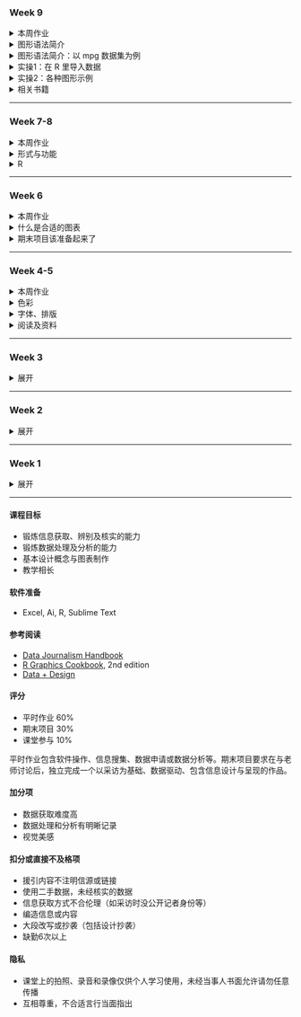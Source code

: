 ### Week 9

<details>
  <summary>本周作业</summary>
  
##### `11月26日中午前`提交
- 任选自己在“垃圾”或“未成年人犯罪”两次作业里做过的**两张**图（及数据）
- 使用ggplot2复刻/重新制作后导出（不用在其他软件里修饰）
- 提交的 markdown 里包括1️⃣之前的原图和ggplot图 2️⃣实现用的代码
- 考核点：在 R 里导入数据，用 ggplot2 进行基础绘图
- **如果你更习惯写 python ，提交 python 代码也行**

</details>

<details>
  <summary>图形语法简介</summary>

#### 图形语法 Grammar of graphics
- 将绘图视为一种**映射** (mapping)，从数学空间映射到图形元素空间，例如将不同的数值映射成不同的色彩或透明度。

- 由下而上 **bottom-up**：  
ggplot2 包的特点在于不去定义具体的图形（如直方图，散点图），**而是定义底层组件（如线条、方块）来合成复杂的图形**，这使它能以非常简洁的函数构建各类图形。

<img src="images/ggplot1.png" width="800">

#### “图形”包括什么？
- 图层的集合 Layers
- 标度的集合 Scales
- 坐标系统 Coordiates
- 分面 Facets

**基础概念**
1. 图层 (Layer)：
Adobe 软件的使用者对图层不会陌生。  
一个图层好比是一张玻璃纸，包含有各种图形元素，你可以分别建立图层然后叠放在一起，组合成图形的最终效果。图层可以允许用户一步步的构建图形，方便单独对图层进行修改、增加统计量、甚至改动数据。

2. 标度 (Scale)：  
把数据单位转换成电脑可以识别的物理单位，这个过程被称之为**标度变换**。一组分类数据可以映射成为不同的形状，也可以映射成为不同的大小或不同的颜色。

3. 坐标系统 (Coordinate)：  
坐标系统控制了图形的坐标轴并影响所有图形元素，最常用的是直角坐标轴。

4. 分面 (Facet)：  
很多时候需要将数据按某种方法分组，分别进行绘图。分面控制分组绘图的方法和排列形式。

#### 图层 Layers 里有什么？
- 图形属性与数据的映射（包括颜色、形状、大小等） aesthetic mappings `aes`参数
- 几何对象（包括点 points、线 lines、条 bars等） geometric object `geom`参数  
几何对象决定图形渲染成什么类型，折线？直方图？散点图？等等
- 统计变换 statistical transformation `stat`参数
- 位置调整 position adjustment `position`参数

</details>

<details>
  <summary>图形语法简介：以 mpg 数据集为例</summary>
  
#### 问题1：mpg 是什么数据集？

```r
# 安装、载入 ggplot2 包
install.packages("ggplot2")
library(ggplot2)

# 查看 mpg 数据
View(mpg)

# 或看看数据集前10行
head(mpg, 10)
```
得到：

```
# A tibble: 10 x 11
   manufacturer model displ  year   cyl trans drv     cty   hwy fl   
   <chr>        <chr> <dbl> <int> <int> <chr> <chr> <int> <int> <chr>
 1 audi         a4      1.8  1999     4 auto… f        18    29 p    
 2 audi         a4      1.8  1999     4 manu… f        21    29 p    
 3 audi         a4      2    2008     4 manu… f        20    31 p    
 4 audi         a4      2    2008     4 auto… f        21    30 p    
 5 audi         a4      2.8  1999     6 auto… f        16    26 p    
 6 audi         a4      2.8  1999     6 manu… f        18    26 p    
 7 audi         a4      3.1  2008     6 auto… f        18    27 p    
 8 audi         a4 q…   1.8  1999     4 manu… 4        18    26 p    
 9 audi         a4 q…   1.8  1999     4 auto… 4        16    25 p    
10 audi         a4 q…   2    2008     4 manu… 4        20    28 p    
# … with 1 more variable: class <chr>
```

通过代码 `?mgp`，我们可以知道几个变量的意思
- manufacturer：制造商
- model：汽车型号
- trans：自动档还是手动档
- drv：前驱 front-wheel drive、后驱 rear wheel、还是四驱 4wd
- cty：城市里，每加仑行驶里程数 city miles per gallon

接下来要用到的变量为：
- displ：发动机排量（升），engine displacement
- hwy：高速公路上，每加仑行驶里程数 highway miles per gallon
- cyl：气缸数，cylinders

**背景知识**──我国轿车级别根据排量大小来决定：  
追求高性能汽车的大都选择大排量发动机，经济型则选用小排量的发动机。

- 微型车排量 ≤ 1.0L
- 普通车排量 1-1.6L
- 中级车排量 1.6-2.5L
- 中高级车排量 2.5-4L
- 高级车排量 > 4L


#### 问题2：排量越大的车子，一般油耗越高，但它们的关系是否这么简单？**

认识完了 mpg 数据集，首先用 `ggplot()` 来定义数据源，其中 `aes` （图形属性）参数非常关键：

```
# 它把 发动机排量 (displ) 映射到X轴
# 它把 高速公路每加仑里程数 (hwy) 映射到Y轴
# 它把 气缸数量 (cyl) 变为分类数据后，映射为不同的颜色

p <- ggplot(data = mpg,aes(x = displ,y = hwy,colour = factor(cyl)))
p
```

运行 `p` 后我们得到了初始图层 (Layer) 的样子：
<img src="images/mpg1.png" width="600">

使用 `+` 号继续叠加图层：
- `geom_point()`加上了几何对象（散点）图层
- `geom_smooth()`加上了平滑曲线

```r
p + geom_point() + geom_smooth()

# 不明白的时候随时用 ?geom_smooth 等代码看 R 里的帮助
```

我们得到了几个图层叠加后的图形：

<img src="images/mpg2.png" width="600">

**油耗和排量、气缸的关系是？

#### 问题3：下面的代码是什么意思？

```r
p <- ggplot(mpg, aes(x = displ,y = hwy))
p + geom_point(aes(colour = factor(cyl))) + geom_smooth()
```

</details>

<details>
  <summary>实操1：在 R 里导入数据</summary>
  
#### 导入数据

```r

# 首先设置工作环境
setwd("~/Desktop")

```

例1:导入csv或excel文件

```r

# 读取 csv 格式数据
ramen <- read.csv("ramen.csv")

# 如果第一行没有每列的名称
ramen <- read.csv("ramen.csv", header = FALSE)

# 读取 excel 文件，需要安装 readxl 这个包
install.packages("readxl")
library(readxl)
ramen <- read_excel("ramen.xlsx")

# 假设文件中有多张表
ramen <- read_excel("ramen.xlsx", sheet = 2)

```

例2:利用api接口导入（以 [Tushare](https://tushare.pro/register?reg=129250) 包为例）

```r
# 安装、导入 Tushare 包
install.packages("Tushare")
library(Tushare)

# 使用你自己的token
api <- Tushare::pro_api(token = '你的token可以从 个人主页-接口TOKEN 里复制到这里')

# 只调用api接口，看看“股票列表”数据什么样子
api(api_name = 'stock_basic')

# 获取日线行情
zzd <- api(api_name = 'daily', ts_code='002069.SZ', start_date='20191030', end_date='20191115')

# 存取数据
write.csv(zzd, file="zzd-daily-20191030-20191115.csv")

```
</details>

<details>
  <summary>实操2：各种图形示例</summary>
  
#### 打开 R Graphics [Cookbook](https://r-graphics.org)

1. 柱状图
2. 折线图
3. 散点图
4. 直方图

</details>

<details>
  <summary>相关书籍</summary>
  
#### 如果本周作业遇到困难，建议直接看1️⃣或3️⃣的案例及代码
  
1. R Graphics Cookbook: https://r-graphics.org/
2. 《ggplot2：数据分析与图形艺术》
3. 《现代统计图形》：https://bookdown.org/xiangyun/msg/

</details>

---

### Week 7-8

<details>
  <summary>本周作业</summary>

##### `11月20日中午前`提交
- 发邮件讨论对于期末项目的想法
- **关于期末项目**
  - 形式：不限（呈现的文本不超过5000字）
  - 题材：不限
  - 考核点：信息/数据搜集、呈现逻辑、内容梳理、作品美感
  - 加分项：数据获取难度（例，因公共议题向政府部门索要未公开数据）
  - 提交日期：不晚于12月20日
  
##### 不用提交、全靠自觉的练习
- 用 Web Scraper 抓取网站，如：http://ldzl.people.com.cn/dfzlk/front/firstPage.htm
- 熟悉 RStudio 界面及基础指令

</details>

<details>
  <summary>形式与功能</summary>

#### 看作品的思考角度

下面这些功能，它有哪些？
- 展示
- 比较
- 组织
- 关联

#### 形式和功能的取舍
- 重形式派代表：`Nigel Holmes`
  - http://www.nigelholmes.com
  - 幽默的力量 Using humor to inform
  - “通常，让读者开心的成分有助于他们记住你的图表”
  - 演讲：https://www.youtube.com/watch?v=WB7DCEayj3w

- 重功能派代表：`Edward Tufte`
  - https://www.edwardtufte.com/
  - 数据—油墨比 data-ink ratio（印刷时代）
  - YouTube频道：https://www.youtube.com/user/EdwardTufte
  
- **形式常常受制于功能，但你依然拥有选择权**
  - 可视化轮盘
  - 抽象/模拟，实用/修饰，致密/稀疏，多维/一维，创新/通用，简洁/冗余
  - 灵活选择，不要刻板

</details>

<details>
  <summary>R</summary>

#### 操作

1. 设置工作环境
2. 安装、运行R程序包
3. 在R里寻求帮助
4. 使用R程序包自带的例子、演示和数据

#### 基本点
- 代码的**大小写**很重要，写命令时尤其要注意
- **符号**
  - `>` 代表一段 R 程序的开始  
  - `+` 是续行符，当一段程序在某一行没有完整显示时，会折到下一行，此时 R 会以 `+` 来表示程序语句在继续
  - `#` 代表注释，即不会被执行的语句（但写给自己和合作者看很有用）
- 函数基本语法
  - `函数名字(参数1, 参数2, … )`
  - 这里的括号 `()` 代表函数内容，而 `,` 分隔参数设定
- Tab 键和 Esc 键
  - `Tab` 可以引导你写完函数
  - `Esc` 可以让你退出代码的黑洞

#### 学习资料
- 各种教程、教材：https://bookdown.org/
- 谢益辉《现代统计图形》：https://bookdown.org/xiangyun/msg/history.html
- Web Scraper: https://www.webscraper.io/

</details>

---

### Week 6

<details>
  <summary>本周作业</summary>
  
##### `11月13日中午前`提交

- **形式：** 图文（图最多两张；文字不超过1000字，写多了不扣分；请用中文书写）
- **新闻由头：** https://thepaper.cn/newsDetail_forward_4791263
- **关键词：** 未成年人保护法、未成年人犯罪
- **考核点：** 
  - 信息/数据搜集能力，资料消化、内容梳理能力
  - 制作过程说明详细
  - 言之有物、逻辑自洽
- **提交的markdown文档应包括：**
  - 最终的图文呈现（1）
  - 过程步骤（2）：信息/数据搜集、选题角度确立的过程；数据分析和呈现的考虑与步骤
  - 信息/数据来源链接（3）

</details>

<details>
  <summary>什么是合适的图表</summary>

#### 什么样的图表适合我的数据？

- 方式一：从图表类型起步 Top-down
  - FT Visual Vocalbulary[《金融时报》图表指南](https://github.com/ft-interactive/chart-doctor/blob/master/visual-vocabulary/Visual-vocabulary-chinese-simplified.pdf)
  - Chart Suggestions — A [Thought-Starter](https://extremepresentation.typepad.com/files/choosing-a-good-chart-09.pdf)
  - 数据可视化工具[目录](https://datavizcatalogue.com/ZH/)

- 方式二：Bottom-up
  - 从元素起步
  - 尝试不同的表现形式  
  <img src="images/elements.png" width="600">

#### 怎样优化图表？

总原则：要呈现给读者的是故事，不是数据
- 数据点越多越复杂，读者“秒懂”的信息越少
- 你的信息图有重点吗？

**怎么说重点？**

颜色
- 用颜色来“合并”类似数组
- 用灰色来“隐去”背景数据

数值
- 每一个点需要标出吗？
- 每个值需要标出吗？
- 数值需要排序吗？
- 数组少就直接标吧

图例
- 没取整的数值型图例谁能“秒懂”？
- 多个区间的数值型图例可以横着放
- 考虑颜色/值标出多少合适

</details>

<details>
  <summary>期末项目该准备起来了</summary>

### 不用编程的数据抓取，给自己的数据更多可能

- **工具**  
[webscraper.io](https://www.webscraper.io)
- **用途**  
抓取“规则”的网页，如：知乎某问题答案、网站文章列表等

### 只看新闻做不好新闻

找信息的渠道包括但不限于：
- 中外媒体报道（深度长篇报道）
- 相关多媒体制作，如纪录片等（帮助自己了解别人的叙事逻辑）
- 智库、数据库（等其他数据库）
- 相关书籍或文献（国图网站用起来）
- 社交媒体上的大众讨论（twitter、微博、reddit、知乎等）
- 关于该议题的线下讲座、论坛、活动（如[“中法环境月”](https://cn.ambafrance.org/%E4%B8%AD%E6%B3%95%E7%8E%AF%E5%A2%83%E6%9C%88-37046)和“垃圾”选题）

**别太懒太天真**
- 太懒：不假思索，照搬报告里的观点
- 太傻：天知道它的内容多大水分、鬼知道它是不是公关软文，你怎么就都信了
- 请注明**不是你自己的观点**的出处，不背别人立场的锅

**别对历史一无所知**

友好型阅读材料：何伟[《甲骨文》](https://book.douban.com/subject/6539859/)，请自行检索电子版

</details>

---

### Week 4-5

<details>
  <summary>本周作业</summary>

##### `10月29日中午前`提交

- 以“垃圾”为题搜集数据和资料，**不限角度和数据量、国内/国外的数据集都可以用**
- 经过资料整合和数据分析后，以图文的形式呈现议题（图表 < 3张，文字 300-800 字）
- markdown文档应包括：
  - 最终的图文呈现（1）
  - 过程步骤（2）：数据来源；过程中参考的资料、数据收集过程；数据分析和呈现的步骤
  - 选择报道角度的思考过程（3）
- 制图不限所用工具

##### 评分标准
- 切入“垃圾”这个议题的角度（信息搜集、整合能力）
- 数据选择的合理性（对数据的理解）
- 制图的质量（呈现能力）
- 篇幅精简、直击重点，参考：[Graphic Detail](https://www.economist.com/graphic-detail/2019/10/21/how-medicaid-reduces-evictions)，不用面面俱到，而是言之有物  
<img src="images/eco.png" width="300">
  
</details>
  
<details>
  <summary>色彩</summary>
 
#### [色彩基础](https://www.bilibili.com/video/av12369672/)
- **原色、间色、复色**
  - 原色 Primary Colors  
  指不能透过其他颜色混合调配而得出的“基本色”，三原色“红、黄、蓝”
  - 间色/二次色 Secondary Colors  
  由两种等量的原色混合而成，如橙=红+黄、紫=红+蓝、绿=蓝+黄
  - 复色/第三色 Tertiary Colors  
  由色轮上的间色与其相邻的原色混合而成，如黄橙色、蓝紫色
  - 互补色 Complementary Colors  
  色轮上二次色与其正对面的原色为互补色，如红色与绿色、蓝色与橙色

- **色彩三属性**：色相、饱和度、明度
  - 色相 Hue  
  简单来说，就是色轮上的12种颜色，如红色，黄色
  - 饱和度/色度 Saturation  
  指某个颜色的强度，数值越高色彩越纯，低则逐渐变灰
  - 明度/亮度 Value  
  指颜色的亮度：往一个颜色里加白色，明度就提高；反之加黑色，明度降低。两个极端就是黑、白两色
  
- **RGB** vs **CMYK**
  - RGB [三原色光模式][rgb]：**适用于电子屏幕**，三种颜色的光聚在一起形成白光，缺乏光（屏幕关闭）即是黑色  
  ![rgb](images/rgb.jpg)
  
  - CMYK [印刷四分色模式][cmyk]：青色 Cyan、品红 Magenta、黄色 Yellow、黑色 Key，**适用于印刷品**  
  由于现实情况中，前三种颜色的油墨叠印而成的并不是纯黑，所以需要专门定位标准的黑色，称为Key。没有油墨即是白色  
  ![cmyk](images/cmyk.png)

[rgb]: https://zh.wikipedia.org/wiki/%E4%B8%89%E5%8E%9F%E8%89%B2%E5%85%89%E6%A8%A1%E5%BC%8F "RGB mode"
[cmyk]: https://zh.wikipedia.org/wiki/%E5%8D%B0%E5%88%B7%E5%9B%9B%E5%88%86%E8%89%B2%E6%A8%A1%E5%BC%8F "CMYK mode"

#### 色彩[搭配](https://colorsupplyyy.com/app/)
- **单色** Monochromatic  
<img src="images/c-mono.jpeg" width="400">

- **类似** Analogous  
色轮上彼此相邻的颜色组成  
<img src="images/c-analogous.jpeg" width="400">

- **互补** Complementary  
色轮中完全对立的颜色为互补色  
<img src="images/c-complementary.jpeg" width="400">

- **等边互补** Split Complementary  
选择一种颜色，再在色轮上找出它正对面的互补色；  
不直接使用这个互补色，而是使用该互补色两侧的颜色
<img src="images/c-split.jpeg" width="400">

#### 基于数据的[色彩选择](https://blog.datawrapper.de/colors/)
- **离散型**色系 Diverging  
两端颜色为互补色（如红色与绿色），中段颜色通常较浅；可以强调中间值域，并且使得两端的数据一目了然，适合偏重极值和中间值的数据  
![离散](images/d-diverging.png)

- **序列型**色系 Sequential  
一般是同一色调（Hue）的由浅及深或由深至浅；数值较小用浅色，较大用深色，适合单一主题、比重比较平均的数  
![序列](images/d-sequential.png)

- **分类型**色系 Qualitative/Categorical  
分类型的每种颜色都“各不相关”，采用不同色调；适合用来区分不同种类下的数据，如区分土地用途  
![分类](images/d-qualitative.png)

- **ColorBrewer** [演示](http://colorbrewer2.org/#type=sequential&scheme=BuGn&n=3)

</details>
   
<details>
  <summary>字体、排版</summary>

#### 排版与[字体基础](https://www.bilibili.com/video/av12368230/)
- 衬线、非衬线体
  - Serif
  - Sans Serif
  
- 空间：Kerning, Tracking...
  - Kerning
  - Tracking
  
- **排版原则**
  - 亲密性 Proximity
  - 对齐性 Alignment
  - 对比性 Constrast
  - 重复性 Repitition
  - 留白与“降噪”
  
</details>

<details>
  <summary>阅读及资料</summary>
  
- **色彩**
  - Datawrapper，[性别与颜色](https://blog.datawrapper.de/gendercolor/)
  - Datawrapper，数据可视化[如何更好地使用颜色](https://blog.datawrapper.de/colors/)
  - 浮世绘，[富岳三十六景](https://www.shuge.org/ebook/thirty-six-views-of-mount-fuji/)
  - 看到色弱者眼中的颜色？使用 Chrome 插件[Colorblindly](https://github.com/oftheheadland/Colorblindly)
  
- **字体**
  - TIB，城市字体观察：[招牌备忘录](https://thetype.com/2017/12/13856/)
  - TIB，跨文化[文字设计](https://thetype.com/2018/12/16247/)
  - TIB，孔雀计划：[中文字体排印的思路](https://thetype.com/kongque/)
  - 日本火柴盒贴画[集萃](https://www.shuge.org/ebook/ri-ben-huo-hua-she-ji-ji-cui/)
  - 姜庆共，[《上海字记》](https://book.douban.com/subject/30136454/)
    
- 设计的**可及性**
  - 好的设计“触及”所有人，如考虑颜色是否对色弱人群友好、网站可搜度[等等](https://uxdesign.cc/designing-for-accessibility-is-not-that-hard-c04cc4779d94)
  - 腾讯，[设计关怀](https://cdc.tencent.com/2011/03/09/%E7%89%B9%E6%AE%8A%E4%BA%BA%E7%BE%A4%E7%9A%84%E8%AE%BE%E8%AE%A1%E5%85%B3%E6%80%80/)
  
</details>

---

### Week 3

<details>
  <summary>展开</summary>
    
#### 又是 Markdown
- Markdown 诞生于2004年，由 John Gruber（在 Aaron Swartz 协助下） 创造
  - 题外话：关于 Aaron Swartz 的纪录片，[互联网之子](https://movie.douban.com/subject/25785114/ "The Internet's Own Boy")
- 如何插入图片？如何空一行？空格有意义吗？…… 简明教程：[指令](https://commonmark.org/help/)，交互式教程（必看！）在[这里](https://commonmark.org/help/tutorial/)，可在[这个网站](https://daringfireball.net/projects/markdown/dingus)练习
- GitHub 风味的 Markdown [说明](https://github.github.com/gfm/)
  
#### 多看多读多听
- **讲者**
  - Giorgia Lupi, [How we can find ourselves in data](https://www.ted.com/talks/giorgia_lupi_how_we_can_find_ourselves_in_data "TED: How we can find ourselves in data")
  - How to [Build a Connection With Your Data Through Original Visualization](https://dataviztoday.com/shownotes/28 "Dataviz Today: How to Build a Connection With Your Data Through Original Visualization")

- **有关“量化”**
  - 你是“量化青年”吗？[1](http://www.qdaily.com/articles/31671.html "好奇心日报"), [2](http://notch.qdaily.com/mobile/posts/4878.html)
  - 不得不[被量化的运动员](http://www.qdaily.com/articles/38283.html)

- **不一样的信息来源**
  - [「后续」App](https://www.weibo.com/p/1005056581210531 "「后续」微博")
  - 好奇怪 App, [好奇心日报](http://www.qdaily.com/articles/64091.html)
  - 端传媒 [Initium Media](https://theinitium.com/)
  - [Matters 社区](https://matters.news/)

- **可视化案例**
  - [The Pudding](https://pudding.cool/)
  - *The Economist*, [Graphic Detail](https://www.economist.com/graphic-detail/)
  - FlowingData <http:www.flowingdata.com>
  - Reddit 话题 [dataisbeautiful](https://www.reddit.com/r/dataisbeautiful/)
  - Data Visualization Society, [资源](https://www.datavisualizationsociety.com/ "Data Visualization Society"), [文章](https://medium.com/nightingale "Medium articles")
  
  - **音乐**
    * Doodle Chaos [Youtube 主页](https://www.youtube.com/user/DoodleChaos/videos "Doodle Chaos")
    * Nicholas Rougeux [Youtube 主页](https://www.youtube.com/channel/UCRQH9-hWxELNCv47z2O5nfg), 作品之一[卡农](https://www.youtube.com/watch?v=DxkpN4PUOzA)
    * Giant Steps [爵士名曲“巨人脚步”可视化](https://www.youtube.com/watch?v=rh6WTAHKYTc&list=WL&index=4&t=0s)
    
  - **情感**
    * Louise Ma, [What Love Looks Like](https://vimeo.com/70813009 "What love looks like"), [See by Touch](https://love.seebytouch.com/archive/filter-by/photo/tagged/love "Louise Ma, seebytouch.com")
    * Lam Thuy Vo, [Quantified Breakup](https://quantifiedbreakup.tumblr.com/page/2 "Quantified Breakup") 
    * Nicholas Felton, 个人数据可视化“鼻祖” annual [personal reports 2005-2014](http://feltron.com/index.html)

- **数据集**
  - Data is Plural [邮件订阅](https://tinyletter.com/data-is-plural/archive)
  - Kaggle [数据集](https://www.kaggle.com/datasets)
  - Reddit Data Challenge
  
- **数据新闻[公开课](https://journalismcourses.org/DATA0819.html)**  
Data Journalism and Visualization with Free Tools (10.14 - 11.24)

**作业（`10月17日中午前`提交）**
1. 用不同的可视化工具呈现同一个数据集

- 调研目前免费的可视化图表工具（国内外都得有，在线离线、交互静态都行）
- 在 [Kaggle](https://www.kaggle.com/datasets) 选择一个公开数据集（可以只截取部分数据）
- 用你调研的图表工具（不少于3种）呈现上面选取的数据
- 在 markdown 里列出所选数据集、使用的工具及呈现，并附上使用体会
  
2. 之前提交不规范，或还没掌握 markdown 基础的同学，修改已提交作业的 markdown 文档
3. **按个人需求和计划**，消化本周所列的链接内容，并注册[公开课](https://journalismcourses.org/DATA0819.html)学习

</details>

---

### Week 2

<details>
  <summary>展开</summary>

#### 数据的类型
- 定类/名义（nominal/categorical/set of characters）：描述特征，不具有数值意义。如名字、性别、民族、车辆品牌、地点
- 定序（ordinal/sequence）：分类和排序都有意义。如教育水平、问卷中的偏好程度等
- 定距（interval）：没有绝对0点，数值间距相等，互相可以加减，但乘法无意义。如摄氏度、IQ
- 定比（ratio）：有绝对0点（true/meaningful zero point），一个值是另一个值的倍数或比率，可计算差、中位数、均值等。如质量、高度、速度
- 离散（discrete）：整数
- 连续（continuous）：小数点位数没有限制

#### 数据录入（课堂练习1）
- “列”对应变量，“行”对应信息录入（columns for variables & rows for observations）
- 每一格应该只对应单一信息
- 命名时避免数值、空格和特殊字符，数值单位需指明
- “0”和“空白”的差异（0是数值，空白是null）
  ![ways to input null data](images/null.png)
- 数据核验
- 输出时应导出为csv等通用格式
- 输出时应附上元数据（metadata: data about data）

#### The Eyeball Test（课堂练习2）
- 提问：5W & H
- command+箭头
- 每一列记录的是什么信息？数据单位是什么？数据类型是什么？
- 每份数据应该有一个说明和元数据，找出数据背后的上下文
- 字符是英文还是中文，输入时有空格吗，有空白数据吗
- 练习2：2017年蔬菜产量最高的10个国家是？（数据：[联合国粮农组织](http://www.fao.org/faostat/zh/?#data)）

#### 数据处理
- csv导入，文档编码与乱码 (tsv, fixed width)
- 冻结首排，开启过滤功能
- 排序(sorting)
- 过滤(filtering)
- 公式([functions][阅读5])
  - sum(), average(), median()
  - upper(), lower(), proper()
  - concatenate(), trim()
  - left(), right()
- 数据透视表（pivot tables）
- Excel bugs：[行数](https://blog.csdn.net/zhongguomao/article/details/77737800),[日期](https://www.cnblogs.com/guogangj/p/9419453.html)

#### Tips
- 保存、保存、保存
- 记录每一步操作
- 数据备份，不更改原始数据（raw data）
- 如果已经有了机构的分析，依然要做完你自己的分析来核实
- 了解你的数据后再动手
- 和同仁交叉核对
- 如果条件允许，去实地调查数据是如何被收集及记录的

**作业（`10月9日前`提交）**
1. 搜索并阅读《上海市公共数据开放暂行办法》
2. 搜索并回答：我国还有哪些关于公共数据开放的条例或法规？国内外有哪些政府开放数据平台？（markdown文档，列出信源和链接，包括👆🏻上海这个）
3. 在国家统计局[数据库](http://data.stats.gov.cn/index.htm)找到全国GDP数据，回答：2012-2018年各季度GDP增速（列出选取的统计指标、数据页面、计算步骤及答案）
4. 阅读👇🏻

**阅读**
1. 高敏雪，[《什么是政府统计》](https://cosx.org/2019/08/what-is-gov-stats/)
2. 任怡萌，[《电子表格中的数据整理》](https://cosx.org/2018/07/data-organization-in-spreadsheets/)
3. Hadley Wickham, [_Tidy Data_](https://www.jstatsoft.org/article/view/v059i10)
4. Ethan P. White, [_Nine simple ways to make it easier to (re)use your data_](https://peerj.com/preprints/7/)
5. Microsoft, [_Top ten ways to clean your data_](https://support.office.com/en-us/article/Top-ten-ways-to-clean-your-data-2844b620-677c-47a7-ac3e-c2e157d1db19)

[阅读5]: https://support.office.com/en-us/article/Top-ten-ways-to-clean-your-data-2844b620-677c-47a7-ac3e-c2e157d1db19 "Top ten ways to clean your data"

</details>

---

### Week 1

<details>
  <summary>展开</summary>
  
#### 对数据的“背景调查”：Who, What, When, Where, Why, How?
- 不管发布机构有多权威，数据都是可质疑的
- 人工会不同程度地参与数据整合过程，难免偏差与错误：To err is human.
- 永远检查数据集的元数据（Metadata）

#### 个人数据的价值：[Dear Data](https://www.dear-data.com/theproject "Dear Data")

#### GitHub 及 Markdown
- GitHub Pages 主题选择：[https://pages.github.com/themes/](https://pages.github.com/themes/)
- Markdown Cheatsheet：[https://github.com/adam-p/markdown-here/wiki/Markdown-Cheatsheet](https://github.com/adam-p/markdown-here/wiki/Markdown-Cheatsheet)
- Markdown 教程：[https://www.markdowntutorial.com/](https://www.markdowntutorial.com/)

**作业（`9月30日前`提交）**
1. 收集某个主题的个人数据，不限时间，规整为数据集
2. 参考 Dear Data 的表现方式，拓展想象力
3. 以手绘的形式呈现第一步收集的数据（无所谓美感，能展现想法为主），纸张大小 ≥ 明信片
4. 以 markdown 文档形式记录自己的上述过程操作或感想
5. 在同一个 markdown 文档里回答：你认为日常生活中哪些数据是被搜集的？被谁搜集了？

</details>

---

#### 课程目标
- 锻炼信息获取、辨别及核实的能力
- 锻炼数据处理及分析的能力
- 基本设计概念与图表制作
- 教学相长

#### 软件准备
- Excel, Ai, R, Sublime Text

#### 参考阅读
- [Data Journalism Handbook](https://datajournalism.com/read/handbook/two "Data Journalism Handbook")
- [R Graphics Cookbook](https://r-graphics.org/ "R Graphics Cookbook"), 2nd edition
- [Data + Design](http://orm-atlas2-prod.s3.amazonaws.com/pdf/13a07b19e01a397d8855c0463d52f454.pdf "Data + Design")

#### 评分
- 平时作业 60%
- 期末项目 30%
- 课堂参与 10%

平时作业包含软件操作、信息搜集、数据申请或数据分析等。期末项目要求在与老师讨论后，独立完成一个以采访为基础、数据驱动、包含信息设计与呈现的作品。

#### 加分项
- 数据获取难度高
- 数据处理和分析有明晰记录
- 视觉美感

#### 扣分或直接不及格项
- 援引内容不注明信源或链接
- 使用二手数据，未经核实的数据
- 信息获取方式不合伦理（如采访时没公开记者身份等）
- 编造信息或内容
- 大段改写或抄袭（包括设计抄袭）
- 缺勤6次以上

#### 隐私
- 课堂上的拍照、录音和录像仅供个人学习使用，未经当事人书面允许请勿任意传播
- 互相尊重，不合适言行当面指出
